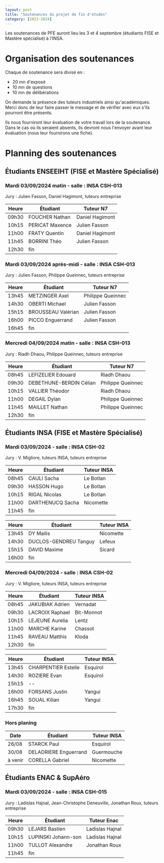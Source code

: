 ```yaml
---
layout: post
title: "Soutenances du projet de fin d'études"
category: [2023-2024]
---
```


Les soutenances de PFE auront lieu les 3 et 4 septembre (étudiants FISE et Mastère spécialisé) à l'INSA.

# Organisation des soutenances

Chaque de soutenance sera divisé en :
  * 20 mn d'exposé
  * 10 mn de questions
  * 10 mn de délibérations

On demande la présence des tuteurs industriels ainsi qu'académiques.
Merci donc de leur faire passer le message et de vérifier avec eux
s'ils pourront être présents.

Ils nous fourniront leur évaluation de votre travail lors de la soutenance.
Dans le cas où ils seraient absents, ils devront nous l'envoyer avant leur
évaluation (nous leur fournirons une fiche).

# Planning des soutenances

## Étudiants ENSEEIHT (FISE et Mastère Spécialisé)

### Mardi 03/09/2024 matin - salle : INSA CSH-013

Jury : Julien Fasson, Daniel Hagimont, tuteurs entreprise

| Heure | Étudiant        | Tuteur N7       |
|-------|-----------------|-----------------|
| 09h30 | FOUCHER Nathan  | Daniel Hagimont |
| 10h15 | PERICAT Maxence | Julien Fasson   |
| 11h00 | FRATY Quentin   | Daniel Hagimont |
| 11h45 | BORRINI Théo    | Julien Fasson   |
| 12h30 | fin             |                 |

### Mardi 03/09/2024 après-midi - salle : INSA CSH-013

Jury : Julien Fasson, Philippe Queinnec, tuteurs entreprise

| Heure | Étudiant           | Tuteur N7         |
|-------|--------------------|-------------------|
| 13h45 | METZINGER Axel     | Philippe Queinnec |
| 14h30 | OBERTI Michael     | Julien Fasson     |
| 15h15 | BROUSSEAU Valérian | Julien Fasson     |
| 16h00 | PICCO Enguerrand   | Julien Fasson     |
| 16h45 | fin                |                   |

### Mercredi 04/09/2024 matin - salle : INSA CSH-013

Jury : Riadh Dhaou, Philippe Queinnec, tuteurs entreprise

| Heure | Étudiant                | Tuteur N7         |
|-------|-------------------------|-------------------|
| 08h45 | LEFIZELIER Edouard      | Riadh Dhaou       |
| 09h30 | DEBETHUNE-BERDIN Célian | Philippe Queinnec |
| 10h15 | VALLIER Théodor         | Riadh Dhaou       |
| 11h00 | DEGAIL Dylan            | Philippe Queinnec |
| 11h45 | MAILLET Nathan          | Philippe Queinnec |
| 12h30 | fin                     |                   |


## Étudiants INSA (FISE et Mastère Spécialisé)

### Mardi 03/09/2024 - salle : INSA CSH-02

Jury : V. Migliore, tuteurs INSA, tuteurs entreprise

| Heure | Étudiant              | Tuteur INSA |
|-------|-----------------------|-------------|
| 08h45 | CAULI Sacha           | Le Botlan   |
| 09h30 | HASSON Hugo           | Le Botlan   |
| 10h15 | RIGAL Nicolas         | Le Botlan   |
| 11h00 | DARTHENUCQ Sacha      | Nicomette   |
| 11h45 | fin                   |             |

| Heure | Étudiant              | Tuteur INSA |
|-------|-----------------------|-------------|
| 13h45 | DY Mailis             | Nicomette   |
| 14h30 | DUCLOS-GENDREU Tanguy | Lefeux      |
| 15h15 | DAVID Maxime          | Sicard      |
| 16h00 | fin                   |             |

### Mercredi 04/09/2024 - salle : INSA CSH-02

Jury : V. Migliore, tuteurs INSA, tuteurs entreprise

| Heure | Étudiant        | Tuteur INSA |
|-------|-----------------|-------------|
| 08h45 | JAKUBIAK Adrien | Vernadat    |
| 09h30 | LACROIX Raphael | Bit-Monnot  |
| 10h15 | LEJEUNE Aurelia | Lentz       |
| 11h00 | MARCHE Karine   | Chassot     |
| 11h45 | RAVEAU Matthis  | Kloda       |
| 12h30 | fin             |             |

| Heure | Étudiant            | Tuteur INSA |
|-------|---------------------|-------------|
| 13h45 | CHARPENTIER Estelle | Esquirol    |
| 14h30 | ROZIERE Evan        | Esquirol    |
| 15h15 | --                  |             |
| 16h00 | FORSANS Justin      | Yangui      |
| 16h45 | SOUAL Kilian        | Yangui      |
| 17h30 | fin                 |             |

### Hors planing

| Date    | Étudiant              | Tuteur INSA |
|---------|-----------------------|-------------|
| 26/08   | STARCK Paul           | Esquirol    |
| 30/08   | DELADRIERE Enguerrand | Guermouche  |
| à venir | CORELLA Gabriel       | Nicomette   |

## Étudiants ENAC &amp; SupAéro

### Mardi 03/09/2024 - salle : INSA CSH-015

Jury : Ladislas Hajnal, Jean-Christophe Deneuville, Jonathan Roux, tuteurs entreprise

| Heure | Étudiant            | Tuteur Enac     |
|-------|---------------------|-----------------|
| 09h30 | LEJARS Bastien      | Ladislas Hajnal |
| 10h15 | LUPINSKI Johann-son | Ladislas Hajnal |
| 11h00 | TULLOT Alexandre    | Jonathan Roux   |
| 11h45 | fin                 |                 |
